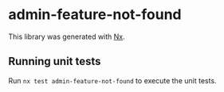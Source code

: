 # admin-feature-not-found

This library was generated with [Nx](https://nx.dev).

## Running unit tests

Run `nx test admin-feature-not-found` to execute the unit tests.
